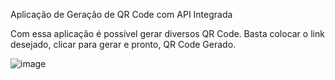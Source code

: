 Aplicação de Geração de QR Code com API Integrada

Com essa aplicação é possível gerar diversos QR Code. Basta colocar o link desejado, clicar para gerar e pronto, QR Code Gerado.

![image](https://github.com/marcusgasparr/generator-qrcode/assets/96443239/c89de8e1-e863-4b99-a1dc-2ce751986a83)
